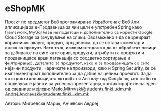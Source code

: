 # eShopMK
Проект по предметот Веб програмирање
Изработена е Веб Апи апликација за е-Продавница за чии цели е употребен Spring како framework, MySql база на податоци и дополнително 
се користи Google Cloud Storage за зачувување на слики. Овозможено е да се креираат кориснички акаунт, продукт, продавница, да се остави 
коментар и оцена за продукт. Исто така, имплементирано е да се обработат повици за добивање на сите категории, продукти, атрибути на
продукти и продавници(се врши  пагинација,со соодветно сортирање и филтрирање), деталите за продуктот, како и за продавницата со сите 
нејзини продукти.
Нарачките на производи, како и Spring Security, ќе се имплементираат дополнително за да добие на целина проектот. За да се користи 
апликацијата потребен е Апи клуч од Google кој што не би го споделувале јавно и за успешна презентација, контактирајте не на еден од 
следниве мејлови: 
Mario.Mitrevski@students.finki.ukim.mk
Andrej.Anchevski@students.finki.ukim.mk

Автори: Митревски Марио, Анчевски Андреј
